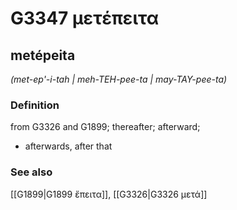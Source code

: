 # G3347 μετέπειτα

## metépeita

_(met-ep'-i-tah | meh-TEH-pee-ta | may-TAY-pee-ta)_

### Definition

from G3326 and G1899; thereafter; afterward; 

- afterwards, after that

### See also

[[G1899|G1899 ἔπειτα]], [[G3326|G3326 μετά]]
